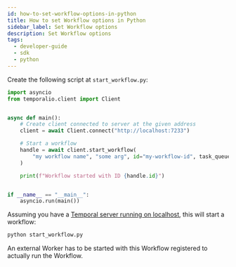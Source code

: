 ```yaml
---
id: how-to-set-workflow-options-in-python
title: How to set Workflow options in Python
sidebar_label: Set Workflow options
description: Set Workflow options
tags:
  - developer-guide
  - sdk
  - python
---
```


Create the following script at `start_workflow.py`:

```python
import asyncio
from temporalio.client import Client


async def main():
    # Create client connected to server at the given address
    client = await Client.connect("http://localhost:7233")

    # Start a workflow
    handle = await client.start_workflow(
        "my workflow name", "some arg", id="my-workflow-id", task_queue="my-task-queue"
    )

    print(f"Workflow started with ID {handle.id}")


if __name__ == "__main__":
    asyncio.run(main())
```

Assuming you have a [Temporal server running on localhost](https://docs.temporal.io/docs/server/quick-install/), this
will start a workflow:

```bash
python start_workflow.py
```

An external Worker has to be started with this Workflow registered to actually run the Workflow.
